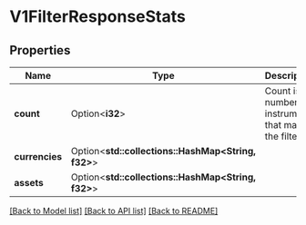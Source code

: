# V1FilterResponseStats

## Properties

Name | Type | Description | Notes
------------ | ------------- | ------------- | -------------
**count** | Option<**i32**> | Count is the number of instruments that match the filter. | [optional]
**currencies** | Option<**std::collections::HashMap<String, f32>**> |  | [optional]
**assets** | Option<**std::collections::HashMap<String, f32>**> |  | [optional]

[[Back to Model list]](../README.md#documentation-for-models) [[Back to API list]](../README.md#documentation-for-api-endpoints) [[Back to README]](../README.md)


